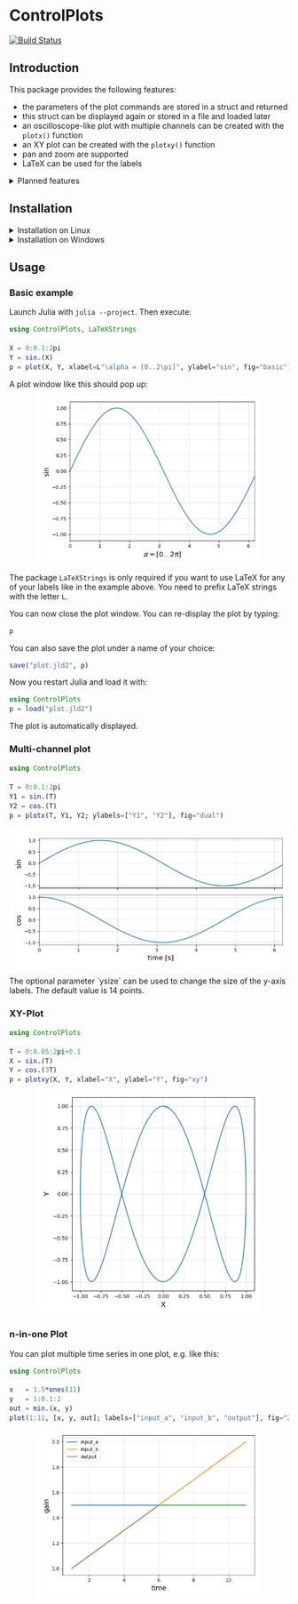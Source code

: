 # ControlPlots

[![Build Status](https://github.com/aenarete/ControlPlots.jl/actions/workflows/CI.yml/badge.svg?branch=main)](https://github.com/aenarete/ControlPlots.jl/actions/workflows/CI.yml?query=branch%3Amain)

## Introduction

This package provides the following features:

- the parameters of the plot commands are stored in a struct and returned
- this struct can be displayed again or stored in a file and loaded later
- an oscilloscope-like plot with multiple channels can be created
  with the `plotx()` function
- an XY plot can be created with the `plotxy()` function
- pan and zoom are supported
- LaTeX can be used for the labels

<details>
  <summary>Planned features</summary>

## TODO
- add support for PythonPlot
- allow changing of the caption
- the `save()` function should allow storing a plot as jld2, pdf or png file
- add bode plots
</details>

## Installation
<details>
  <summary>Installation on Linux</summary>
  
### On Linux
First, install matplotlib:
```bash
sudo apt install python3-matplotlib
```
If not done yet, create a project:
```bash
mkdir MyProject
cd MyProject
julia --project="."
```
and install `ControlPlots`
```julia
using Pkg
pkg"add ControlPlots"
```
  
</details>
<details>
  <summary>Installation on Windows</summary>

### On Windows
If not done yet, create a project:
```bash
mkdir MyProject
cd MyProject
julia --project="."
```
Install Python, matplotlib and ControlPlots
```
using Pkg
ENV["PYTHON"]=""
pkg"add ControlPlots"
```
</details>

## Usage

### Basic example
Launch Julia with `julia --project`. Then execute:
```julia
using ControlPlots, LaTeXStrings

X = 0:0.1:2pi
Y = sin.(X)
p = plot(X, Y, xlabel=L"\alpha = [0..2\pi]", ylabel="sin", fig="basic")
```
A plot window like this should pop up:
<p align="center"><img src="./docs/basic.png" width="400" /></p>

The package `LaTeXStrings` is only required if you want to use LaTeX for any of your labels like in the example above. You need to prefix LaTeX strings with the letter `L`.

You can now close the plot window.
You can re-display the plot by typing:
```julia
p
```
You can also save the plot under a name of your choice:
```julia
save("plot.jld2", p)
```
Now you restart Julia and load it with:
```julia
using ControlPlots
p = load("plot.jld2")
```
The plot is automatically displayed.

### Multi-channel plot
```julia
using ControlPlots

T = 0:0.1:2pi
Y1 = sin.(T)
Y2 = cos.(T)
p = plotx(T, Y1, Y2; ylabels=["Y1", "Y2"], fig="dual")
```
<p align="center"><img src="./docs/multi-channel.png" width="500" /></p>
The optional parameter `ysize` can be used to change the size of the y-axis labels. The default value is 14 points.

### XY-Plot
```julia
using ControlPlots

T = 0:0.05:2pi+0.1
X = sin.(T)
Y = cos.(3T)
p = plotxy(X, Y, xlabel="X", ylabel="Y", fig="xy")
```
<p align="center"><img src="./docs/xy-plot.png" width="400" /></p>

### n-in-one Plot
You can plot multiple time series in one plot, e.g. like this:
```julia
using ControlPlots

x   = 1.5*ones(11)
y   = 1:0.1:2
out = min.(x, y)
plot(1:11, [x, y, out]; labels=["input_a", "input_b", "output"], fig="2-in-one")
```
<p align="center"><img src="./docs/n-in-one.png" width="400" /></p>
